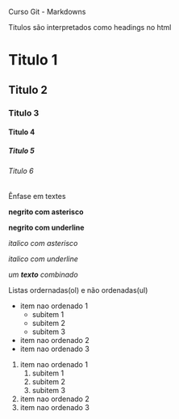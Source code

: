 Curso Git - Markdowns

Titulos são interpretados como headings no html
# Titulo 1
## Titulo 2
### Titulo 3
#### Titulo 4
##### Titulo 5
###### Titulo 6

Ênfase em textes

**negrito com asterisco**

__negrito com underline__

*italico com asterisco*

_italico com underline_

_um **texto** combinado_

Listas ordernadas(ol) e não ordenadas(ul)

* item nao ordenado 1
  * subitem 1
  * subitem 2
  * subitem 3
* item nao ordenado 2
* item nao ordenado 3

1. item nao ordenado 1
    1. subitem 1
    2. subitem 2
    3. subitem 3
2. item nao ordenado 2
3. item nao ordenado 3